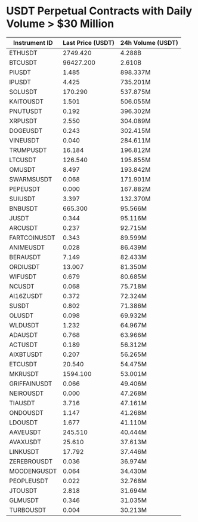 # USDT Perpetual Contracts with Daily Volume > $30 Million

| Instrument ID | Last Price (USDT) | 24h Volume (USDT) |
|---------------|-------------------|-------------------|
| ETHUSDT | 2749.420 | 4.288B |
| BTCUSDT | 96427.200 | 2.610B |
| PIUSDT | 1.485 | 898.337M |
| IPUSDT | 4.425 | 735.201M |
| SOLUSDT | 170.290 | 537.875M |
| KAITOUSDT | 1.501 | 506.055M |
| PNUTUSDT | 0.192 | 396.302M |
| XRPUSDT | 2.550 | 304.089M |
| DOGEUSDT | 0.243 | 302.415M |
| VINEUSDT | 0.040 | 284.611M |
| TRUMPUSDT | 16.184 | 196.812M |
| LTCUSDT | 126.540 | 195.855M |
| OMUSDT | 8.497 | 193.842M |
| SWARMSUSDT | 0.068 | 171.901M |
| PEPEUSDT | 0.000 | 167.882M |
| SUIUSDT | 3.397 | 132.370M |
| BNBUSDT | 665.300 | 95.566M |
| JUSDT | 0.344 | 95.116M |
| ARCUSDT | 0.237 | 92.715M |
| FARTCOINUSDT | 0.343 | 89.599M |
| ANIMEUSDT | 0.028 | 86.439M |
| BERAUSDT | 7.149 | 82.433M |
| ORDIUSDT | 13.007 | 81.350M |
| WIFUSDT | 0.679 | 80.685M |
| NCUSDT | 0.068 | 75.718M |
| AI16ZUSDT | 0.372 | 72.324M |
| SUSDT | 0.802 | 71.386M |
| OLUSDT | 0.098 | 69.932M |
| WLDUSDT | 1.232 | 64.967M |
| ADAUSDT | 0.768 | 63.966M |
| ACTUSDT | 0.189 | 56.312M |
| AIXBTUSDT | 0.207 | 56.265M |
| ETCUSDT | 20.540 | 54.475M |
| MKRUSDT | 1594.100 | 53.001M |
| GRIFFAINUSDT | 0.066 | 49.406M |
| NEIROUSDT | 0.000 | 47.268M |
| TIAUSDT | 3.716 | 47.161M |
| ONDOUSDT | 1.147 | 41.268M |
| LDOUSDT | 1.677 | 41.110M |
| AAVEUSDT | 245.510 | 40.444M |
| AVAXUSDT | 25.610 | 37.613M |
| LINKUSDT | 17.792 | 37.446M |
| ZEREBROUSDT | 0.036 | 36.974M |
| MOODENGUSDT | 0.064 | 34.430M |
| PEOPLEUSDT | 0.022 | 32.768M |
| JTOUSDT | 2.818 | 31.694M |
| GLMUSDT | 0.346 | 31.035M |
| TURBOUSDT | 0.004 | 30.213M |
